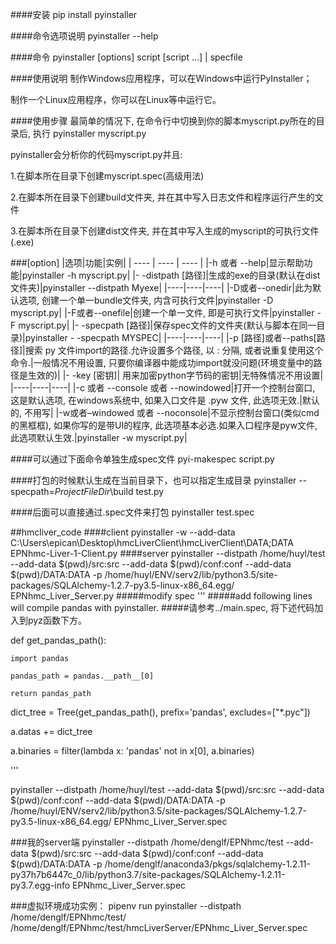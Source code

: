 ####安装
pip install pyinstaller

####命令选项说明
pyinstaller --help

####命令
pyinstaller [options] script [script …] | specfile

####使用说明
制作Windows应用程序，可以在Windows中运行PyInstaller；

制作一个Linux应用程序，你可以在Linux等中运行它。

####使用步骤
最简单的情况下, 在命令行中切换到你的脚本myscript.py所在的目录后, 执行
pyinstaller myscript.py

pyinstaller会分析你的代码myscript.py并且:

1.在脚本所在目录下创建myscript.spec(高级用法)

2.在脚本所在目录下创建build文件夹, 并在其中写入日志文件和程序运行产生的文件

3.在脚本所在目录下创建dist文件夹, 并在其中写入生成的myscript的可执行文件(.exe)

###[option]
|选项|功能|实例|
|  ----  |  ----  | ----  |
|-h 或者 --help|显示帮助功能|pyinstaller -h myscript.py|
|- -distpath [路径]|生成的exe的目录(默认在dist文件夹)|pyinstaller --distpath Myexe|
|----|----|----|
|-D或者--onedir|此为默认选项, 创建一个单一bundle文件夹, 内含可执行文件|pyinstaller -D myscript.py|
|-F或者--onefile|创建一个单一文件, 即是可执行文件|pyinstaller -F myscript.py|
|- -specpath [路径]|保存spec文件的文件夹(默认与脚本在同一目录)|pyinstaller - -specpath MYSPEC|
|----|----|----|
|-p [路径]或者--paths[路径]|搜索 py 文件import的路径.允许设置多个路径, 以 : 分隔, 或者说重复使用这个命令.|一般情况不用设置, 只要你编译器中能成功import就没问题(环境变量中的路径是生效的)|
|- -key [密钥]|	用来加密python字节码的密钥|无特殊情况不用设置|
|----|----|----|
|-c 或者 --console 或者 --nowindowed|打开一个控制台窗口, 这是默认选项, 在windows系统中, 如果入口文件是 .pyw 文件, 此选项无效.|默认的, 不用写|
|-w或者–windowed 或者 --noconsole|不显示控制台窗口(类似cmd的黑框框), 如果你写的是带UI的程序, 此选项基本必选.如果入口程序是pyw文件, 此选项默认生效.|pyinstaller -w myscript.py|

####可以通过下面命令单独生成spec文件
pyi-makespec <options> script.py

####打包的时候默认生成在当前目录下，也可以指定生成目录
pyinstaller --specpath=$ProjectFileDir$\build <options> test.py

####后面可以直接通过.spec文件来打包
pyinstaller <options> test.spec



##hmcliver_code
####client
pyinstaller -w --add-data C:\Users\epican\Desktop\hmcLiverClient\hmcLiverClient\DATA;DATA EPNhmc-Liver-1-Client.py
####server
pyinstaller --distpath /home/huyl/test --add-data $(pwd)/src:src --add-data $(pwd)/conf:conf --add-data $(pwd)/DATA:DATA -p /home/huyl/ENV/serv2/lib/python3.5/site-packages/SQLAlchemy-1.2.7-py3.5-linux-x86_64.egg/  EPNhmc_Liver_Server.py
#####modify spec
'''
#####add following lines will compile pandas with pyinstaller.
#####请参考../main.spec, 将下述代码加入到pyz函数下方。

def get_pandas_path():

    import pandas
    
    pandas_path = pandas.__path__[0]
    
    return pandas_path

dict_tree = Tree(get_pandas_path(), prefix='pandas', excludes=["*.pyc"])

a.datas += dict_tree

a.binaries = filter(lambda x: 'pandas' not in x[0], a.binaries)

'''

pyinstaller --distpath /home/huyl/test --add-data $(pwd)/src:src --add-data $(pwd)/conf:conf --add-data $(pwd)/DATA:DATA -p /home/huyl/ENV/serv2/lib/python3.5/site-packages/SQLAlchemy-1.2.7-py3.5-linux-x86_64.egg/ EPNhmc_Liver_Server.spec

###我的server端
pyinstaller --distpath /home/denglf/EPNhmc/test --add-data $(pwd)/src:src --add-data $(pwd)/conf:conf --add-data $(pwd)/DATA:DATA -p /home/denglf/anaconda3/pkgs/sqlalchemy-1.2.11-py37h7b6447c_0/lib/python3.7/site-packages/SQLAlchemy-1.2.11-py3.7.egg-info
 EPNhmc_Liver_Server.spec 

###虚拟环境成功实例：
pipenv run pyinstaller --distpath /home/denglf/EPNhmc/test/ /home/denglf/EPNhmc/test/hmcLiverServer/EPNhmc_Liver_Server.spec 